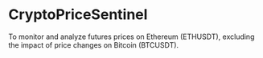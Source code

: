 # CryptoPriceSentinel
To monitor and analyze futures prices on Ethereum (ETHUSDT), excluding the impact of price changes on Bitcoin (BTCUSDT).
